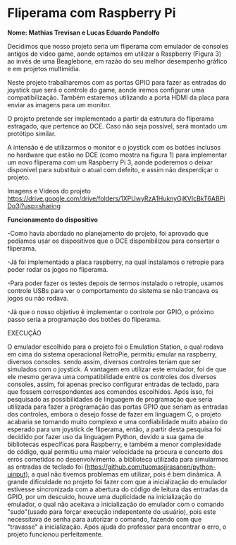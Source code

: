 # Fliperama com Raspberry Pi

**Nome: Mathias Trevisan e Lucas Eduardo Pandolfo**

Decidimos que nosso projeto seria um fliperama com emulador de consoles antigos de vídeo game,
aonde optamos em utilizar a Raspberry (Figura 3) ao invés de uma Beaglebone,
em razão do seu melhor desempenho gráfico e em projetos multimídia.

Neste projeto trabalharemos com as portas GPIO para fazer as entradas do joystick que será o
controle do game, aonde iremos configurar uma compatibilização. Também estaremos utilizando a
porta HDMI da placa para enviar as imagens para um monitor.

O projeto pretende ser implementado a partir da estrutura do fliperama estragado, que pertence ao DCE.
Caso não seja possível, será montado um protótipo similar.

A intensão é de utilizarmos o monitor e o joystick com os botões inclusos no hardware que estão no DCE
(como mostra na figura 1) para implementar um novo fliperama com um Raspberry Pi 3, aonde poderemos o
deixar disponível para substituir o atual com defeito, e assim não desperdiçar o projeto.

Imagens e Videos do projeto
https://drive.google.com/drive/folders/1XPUwyRzA1HuknyGjKVIcBkT6ABPiDq3j?usp=sharing

**Funcionamento do dispositivo**

-Como havia abordado no planejamento do projeto, foi aprovado que podíamos usar os dispositivos 
que o DCE disponibilizou para consertar o fliperama.

-Já foi implementado a placa raspberry, na qual instalamos o retropie para poder rodar os jogos
no fliperama.

-Para poder fazer os testes depois de termos instalado o retropie, usamos controle USBs para ver
o comportamento do sistema se não trancava os jogos ou não rodava.

-Já que o nosso objetivo é implementar o controle por GPIO, o próximo passo seria a programação
dos botões do fliperama.


EXECUÇÃO

O emulador escolhido para o projeto foi o Emulation Station, o qual rodava em cima do sistema operacional RetroPie, permitiu emular na raspberry, diversos consoles.
sendo assim, diversos controles teriam que ser simulados com o joystick.
A vantagem em utilizar este emulador, foi de que ele mesmo gerava uma compatibilidade entre os controles dos diversos consoles, assim, foi apenas preciso configurar entradas de teclado, para que fossem correspondentes aos comendos escolhidos.
Após isso, foi pesquisado as possibilidades de linguagem de programação que seria utilizada para fazer a programação das portas GPIO
que seriam as entradas dos controles, embora o desejo fosse de fazer em linguagem C,
o projeto acabaria se tornando muito complexo e uma confiabilidade muito abaixo do esperado para um joystick de fliperama,
então, a partir desta pesquisa foi decidido por fazer uso da linguagem Python, devido a sua gama de bibliotecas específicas para Raspberry,
e também a menor complexidade do código, qual permitiu uma maior velocidade na procura e concerto dos erros cometidos no desenvolvimento.
a biblioteca utilizada para simularmos as entradas de teclado foi (https://github.com/tuomasjjrasanen/python-uinput), a qual não tivemos problemas em utilizar, pois é bem dinâmica.
A grande dificuldade no projeto foi fazer com que a inicialização do emulador estivesse sincronizada com a abertura do código de leitura das entradas da GPIO, por um descuido, houve uma duplicidade na inicialização do emulador, o qual não aceitava a inicialização do emulador com o comando "sudo"(usado para forçar execução indepentente do usuário), pois este necessitava de senha para autorizar o comando, fazendo com que "travasse" a inicialização.
Após ajuda do professor para encontrar o erro, o projeto funcionou perfeitamente.
